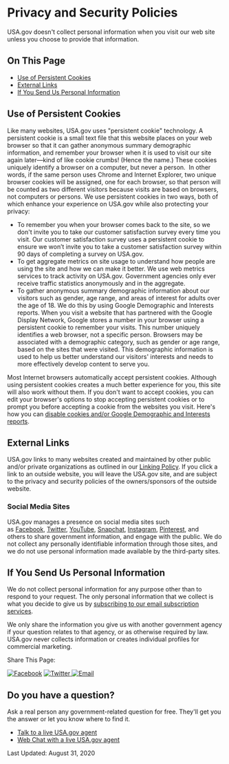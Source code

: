 Privacy and Security Policies
=============================

USA.gov doesn't collect personal information when you visit our web site unless you choose to provide that information.

On This Page
------------

*   [Use of Persistent Cookies](#item-211461)
*   [External Links](#item-211458)
*   [If You Send Us Personal Information](#item-211460)

Use of Persistent Cookies
-------------------------

Like many websites, USA.gov uses "persistent cookie" technology. A persistent cookie is a small text file that this website places on your web browser so that it can gather anonymous summary demographic information, and remember your browser when it is used to visit our site again later—kind of like cookie crumbs! (Hence the name.) These cookies uniquely identify a browser on a computer, but never a person.  In other words, if the same person uses Chrome and Internet Explorer, two unique browser cookies will be assigned, one for each browser, so that person will be counted as two different visitors because visits are based on browsers, not computers or persons. We use persistent cookies in two ways, both of which enhance your experience on USA.gov while also protecting your privacy:

*   To remember you when your browser comes back to the site, so we don't invite you to take our customer satisfaction survey every time you visit. Our customer satisfaction survey uses a persistent cookie to ensure we won’t invite you to take a customer satisfaction survey within 90 days of completing a survey on USA.gov.
*   To get aggregate metrics on site usage to understand how people are using the site and how we can make it better. We use web metrics services to track activity on USA.gov. Government agencies only ever receive traffic statistics anonymously and in the aggregate.
*   To gather anonymous summary demographic information about our visitors such as gender, age range, and areas of interest for adults over the age of 18. We do this by using Google Demographic and Interests reports. When you visit a website that has partnered with the Google Display Network, Google stores a number in your browser using a persistent cookie to remember your visits. This number uniquely identifies a web browser, not a specific person. Browsers may be associated with a demographic category, such as gender or age range, based on the sites that were visited. This demographic information is used to help us better understand our visitors' interests and needs to more effectively develop content to serve you.

Most Internet browsers automatically accept persistent cookies. Although using persistent cookies creates a much better experience for you, this site will also work without them. If you don't want to accept cookies, you can edit your browser's options to stop accepting persistent cookies or to prompt you before accepting a cookie from the websites you visit. Here's how you can [disable cookies and/or Google Demographic and Interests reports](https://www.usa.gov/optout-instructions).

External Links
--------------

USA.gov links to many websites created and maintained by other public and/or private organizations as outlined in our [Linking Policy](https://www.usa.gov/linking-policy). If you click a link to an outside website, you will leave the USA.gov site, and are subject to the privacy and security policies of the owners/sponsors of the outside website.

### Social Media Sites

USA.gov manages a presence on social media sites such as [Facebook](https://www.facebook.com/USAgov), [Twitter](https://twitter.com/USAgov), [YouTube](https://www.youtube.com/usagov1), [Snapchat](https://www.snapchat.com/add/usagov), [Instagram](https://www.instagram.com/usagov/), [Pinterest](https://www.pinterest.com/usagov/), and others to share government information, and engage with the public. We do not collect any personally identifiable information through those sites, and we do not use personal information made available by the third-party sites.

If You Send Us Personal Information
-----------------------------------

We do not collect personal information for any purpose other than to respond to your request. The only personal information that we collect is what you decide to give us by [subscribing to our email subscription services](http://connect.usa.gov/subscribe?email=). 

We only share the information you give us with another government agency if your question relates to that agency, or as otherwise required by law. USA.gov never collects information or creates individual profiles for commercial marketing.

Share This Page:

 [![Facebook](../../../images/Icon_Connect_Facebook.png)](https://www.facebook.com/sharer/sharer.php?u=https://www.usa.gov/policies&v=3) [ ![Twitter](../../../images/Icon_Connect_Twitter.png) ](https://twitter.com/intent/tweet?source=webclient&text=Privacy%20and%20Security%20Policies%20https://www.usa.gov/policies) [![Email](../../../images/Icon_Connect_Email.png)](mailto:?subject=Privacy%20and%20Security%20Policies&body=https://www.usa.gov/policies) 

Do you have a question?
-----------------------

Ask a real person any government-related question for free. They'll get you the answer or let you know where to find it.

*   [Talk to a live USA.gov agent](https://www.usa.gov/phone)
*   [Web Chat with a live USA.gov agent](https://www.usa.gov/chat)

Last Updated: August 31, 2020